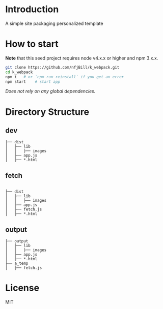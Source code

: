 # Introduction

A simple site packaging personalized template

# How to start

**Note** that this seed project requires node v4.x.x or higher and npm 3.x.x.

```bash
git clone https://github.com/nfjBill/k_webpack.git
cd k_webpack
npm i   # or `npm run reinstall` if you get an error
npm start    # start app
```
_Does not rely on any global dependencies._

# Directory Structure

## dev
```
├── dist
│   ├── lib
│   │   ├── images
│   ├── app.js
│   ├── *.html
```
## fetch
```

├── dist
│   ├── lib
│   │   ├── images
│   ├── app.js
│   ├── fetch.js
│   ├── *.html
```
## output
```
├── output
│   ├── lib
│   │   ├── images
│   ├── app.js
│   ├── *.html
├── a_temp
│   ├── fetch.js
```
# License

MIT